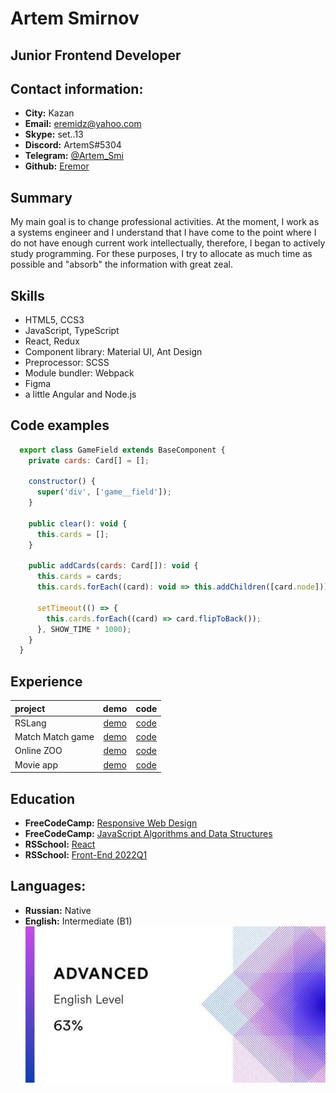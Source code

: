 # Artem Smirnov

## Junior Frontend Developer

## Contact information:
* __City:__ Kazan
* __Email:__ eremidz@yahoo.com
* __Skype:__ set..13
* __Discord:__ ArtemS#5304
* __Telegram:__ [@Artem_Smi](https://t.me/Artem_Smi)
* __Github:__ [Eremor](https://github.com/Eremor)

## Summary
My main goal is to change professional activities. At the moment, I work as a systems engineer and I understand that I have come to the point where I do not have enough current work intellectually, therefore, I began to actively study programming. For these purposes, I try to allocate as much time as possible and "absorb" the information with great zeal.

## Skills
* HTML5, CCS3
* JavaScript, TypeScript
* React, Redux
* Component library: Material UI, Ant Design
* Preprocessor: SCSS
* Module bundler: Webpack
* Figma
* a little Angular and Node.js

## Code examples
```JavaScript
  export class GameField extends BaseComponent {
    private cards: Card[] = [];

    constructor() {
      super('div', ['game__field']);
    }

    public clear(): void {
      this.cards = [];
    }

    public addCards(cards: Card[]): void {
      this.cards = cards;
      this.cards.forEach((card): void => this.addChildren([card.node]));

      setTimeout(() => {
        this.cards.forEach((card) => card.flipToBack());
      }, SHOW_TIME * 1000);
    }
  }
```

## Experience
| project | demo   | code   |
| :---    | :----: | :----: |
| RSLang  | [demo](https://rslang-eremor.netlify.app/) | [code](https://github.com/Eremor/rslang) |
| Match Match game | [demo](https://eremor-match-match-game.netlify.app/) | [code](https://github.com/Eremor/match-match-game) |
| Online ZOO | [demo](https://eremor.github.io/online-zoo/) | [code](https://github.com/Eremor/online-zoo) |
| Movie app | [demo](https://eremor.github.io/RSS-JSFE2022-preschool/movie-app/) | [code](https://github.com/Eremor/RSS-JSFE2022-preschool/tree/movie-app) |

## Education
* __FreeCodeCamp:__ [Responsive Web Design](https://www.freecodecamp.org/certification/eremor/responsive-web-design)
* __FreeCodeCamp:__ [JavaScript Algorithms and Data Structures](https://www.freecodecamp.org/certification/eremor/javascript-algorithms-and-data-structures)
* __RSSchool:__ [React](https://app.rs.school/certificate/gg9hwt7m)
* __RSSchool:__ [Front-End 2022Q1](https://app.rs.school/certificate/24pctvfj)

## Languages:
* __Russian:__ Native
* __English:__ Intermediate (B1)
![EFset Score](images/english-lvl.jpg)